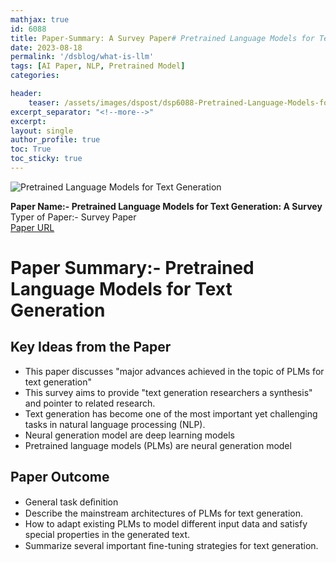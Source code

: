 ```yaml
---
mathjax: true
id: 6088
title: Paper-Summary: A Survey Paper# Pretrained Language Models for Text Generation
date: 2023-08-18
permalink: '/dsblog/what-is-llm'
tags: [AI Paper, NLP, Pretrained Model]
categories:

header:
    teaser: /assets/images/dspost/dsp6088-Pretrained-Language-Models-for-Text-Generation.jpg
excerpt_separator: "<!--more-->"  
excerpt:  
layout: single  
author_profile: true  
toc: True  
toc_sticky: true
---
```


![Pretrained Language Models for Text Generation]( /assets/images/dspost/dsp6088-Pretrained-Language-Models-for-Text-Generation.jpg)

  
**Paper Name:- Pretrained Language Models for Text Generation: A Survey**  
Typer of Paper:- Survey Paper     
[Paper URL](https://arxiv.org/abs/2105.10311)    

# Paper Summary:- Pretrained Language Models for Text Generation

## Key Ideas from the Paper

- This paper discusses "major advances achieved in the topic of PLMs for text generation"
- This survey aims to provide "text generation researchers a synthesis" and pointer to related research.
- Text generation has become one of the most important yet challenging tasks in natural language processing (NLP). 
- Neural generation model are deep learning models
- Pretrained language models (PLMs) are neural generation model

## Paper Outcome
- General task deﬁnition
- Describe the mainstream architectures of PLMs for text generation. 
- How to adapt existing PLMs to model different input data and satisfy special properties in the generated text. 
- Summarize several important ﬁne-tuning strategies for text generation. 

